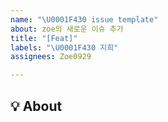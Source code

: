 ```yaml
---
name: "\U0001F430 issue template"
about: zoe의 새로운 이슈 추가
title: "[Feat]"
labels: "\U0001F430 지희"
assignees: Zoe0929

---
```


## 💡 About
<!--무엇에 관한 이슈인지 소개해주세요.-->
